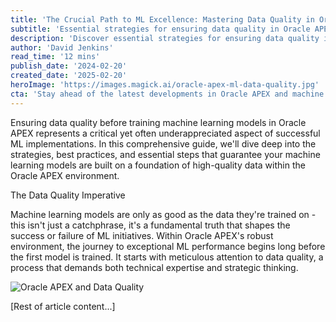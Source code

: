 ```yaml
---
title: 'The Crucial Path to ML Excellence: Mastering Data Quality in Oracle APEX'
subtitle: 'Essential strategies for ensuring data quality in Oracle APEX ML implementations'
description: 'Discover essential strategies for ensuring data quality in Oracle APEX before training machine learning models. Learn key practices around data validation, cleaning, and maintenance that lead to superior ML model performance.'
author: 'David Jenkins'
read_time: '12 mins'
publish_date: '2024-02-20'
created_date: '2025-02-20'
heroImage: 'https://images.magick.ai/oracle-apex-ml-data-quality.jpg'
cta: 'Stay ahead of the latest developments in Oracle APEX and machine learning - follow us on LinkedIn for expert insights and best practices that drive ML excellence.'
---
```


Ensuring data quality before training machine learning models in Oracle APEX represents a critical yet often underappreciated aspect of successful ML implementations. In this comprehensive guide, we'll dive deep into the strategies, best practices, and essential steps that guarantee your machine learning models are built on a foundation of high-quality data within the Oracle APEX environment.

The Data Quality Imperative

Machine learning models are only as good as the data they're trained on - this isn't just a catchphrase, it's a fundamental truth that shapes the success or failure of ML initiatives. Within Oracle APEX's robust environment, the journey to exceptional ML performance begins long before the first model is trained. It starts with meticulous attention to data quality, a process that demands both technical expertise and strategic thinking.

![Oracle APEX and Data Quality](https://images.magick.ai/oracle-apex-ml-data-quality.jpg)

[Rest of article content...]